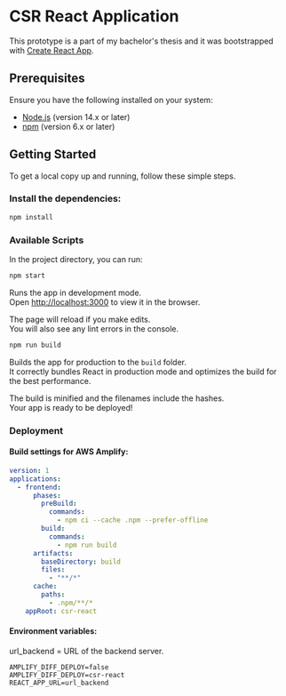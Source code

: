 # CSR React Application

This prototype is a part of my bachelor's thesis and it was bootstrapped with [Create React App](https://github.com/facebook/create-react-app).

## Prerequisites

Ensure you have the following installed on your system:

- [Node.js](https://nodejs.org/en/) (version 14.x or later)
- [npm](https://www.npmjs.com/get-npm) (version 6.x or later)

## Getting Started

To get a local copy up and running, follow these simple steps.

### Install the dependencies:

```sh
npm install
```

### Available Scripts

In the project directory, you can run:

```sh
npm start
```

Runs the app in development mode.\
Open [http://localhost:3000](http://localhost:3000) to view it in the browser.

The page will reload if you make edits.\
You will also see any lint errors in the console.

```sh
npm run build
```

Builds the app for production to the `build` folder.\
It correctly bundles React in production mode and optimizes the build for the best performance.

The build is minified and the filenames include the hashes.\
Your app is ready to be deployed!

### Deployment

#### Build settings for AWS Amplify:

```yml
version: 1
applications:
  - frontend:
      phases:
        preBuild:
          commands:
            - npm ci --cache .npm --prefer-offline
        build:
          commands:
            - npm run build
      artifacts:
        baseDirectory: build
        files:
          - "**/*"
      cache:
        paths:
          - .npm/**/*
    appRoot: csr-react
```

#### Environment variables:

url_backend = URL of the backend server.

```
AMPLIFY_DIFF_DEPLOY=false
AMPLIFY_DIFF_DEPLOY=csr-react
REACT_APP_URL=url_backend
```
